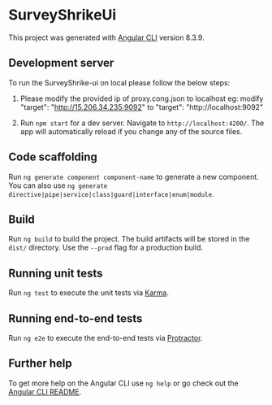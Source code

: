 # SurveyShrikeUi

This project was generated with [Angular CLI](https://github.com/angular/angular-cli) version 8.3.9.

## Development server
To run the SurveyShrike-ui on local please follow the below steps:
1. Please modify the provided ip of proxy.cong.json to localhost 
    eg: modify "target": "http://15.206.34.235:9092" to "target": "http://localhost:9092"
    
2. Run  `npm start` for a dev server. Navigate to `http://localhost:4200/`. The app will automatically reload if you change any of the source files.

## Code scaffolding

Run `ng generate component component-name` to generate a new component. You can also use `ng generate directive|pipe|service|class|guard|interface|enum|module`.

## Build

Run `ng build` to build the project. The build artifacts will be stored in the `dist/` directory. Use the `--prod` flag for a production build.

## Running unit tests

Run `ng test` to execute the unit tests via [Karma](https://karma-runner.github.io).

## Running end-to-end tests

Run `ng e2e` to execute the end-to-end tests via [Protractor](http://www.protractortest.org/).

## Further help

To get more help on the Angular CLI use `ng help` or go check out the [Angular CLI README](https://github.com/angular/angular-cli/blob/master/README.md).
